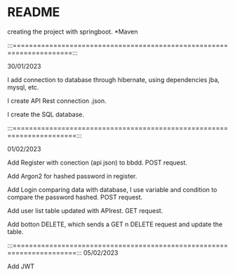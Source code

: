 # README
creating the project with springboot. *Maven

:::=====================================================================:::

30/01/2023

I add connection to database through hibernate, using dependencies jba, mysql, etc.

I create API Rest connection .json.

I create the SQL database.


:::======================================================================:::

01/02/2023

Add Register with conection (api json) to bbdd. POST request.

Add Argon2 for hashed password in register.

Add Login comparing data with database, I use variable and condition to compare the password hashed. POST request.

Add user list table updated with APIrest. GET request.

Add botton DELETE, which sends a GET n DELETE request and update the table.

:::======================================================================:::
05/02/2023

Add JWT
